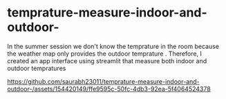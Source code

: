 # temprature-measure-indoor-and-outdoor-
In the summer session we don't know the temprature in the room because the weather map only provides the outdoor temprature . Therefore, I created  an app interface using streamlit that measure both indoor and outdoor tempratures


https://github.com/saurabh23011/temprature-measure-indoor-and-outdoor-/assets/154420149/ffe9595c-50fc-4db3-92ea-5f4064524378

